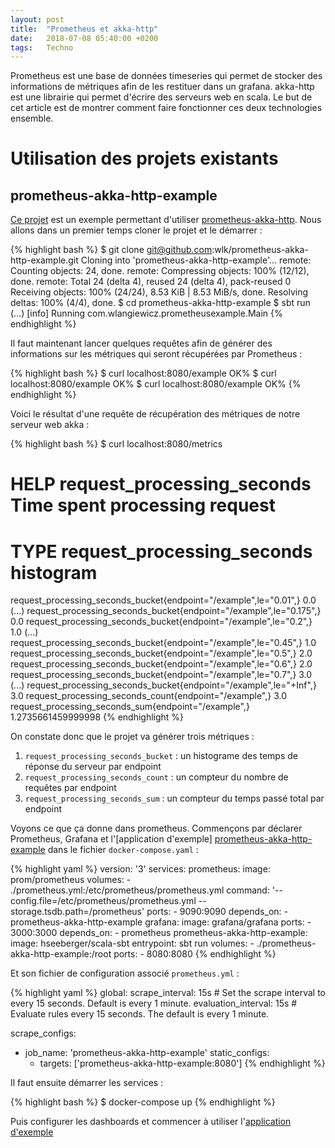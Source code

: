 ```yaml
---
layout: post
title:  "Prometheus et akka-http"
date:   2018-07-08 05:40:00 +0200
tags:   Techno
---
```

Prometheus est une base de données timeseries qui permet de stocker des informations de métriques afin de les restituer
dans un grafana. akka-http est une librairie qui permet d'écrire des serveurs web en scala. Le but de cet article est de
montrer comment faire fonctionner ces deux technologies ensemble.

# Utilisation des projets existants

## prometheus-akka-http-example

[Ce projet][prometheus-akka-http-example] est un exemple permettant d'utiliser [prometheus-akka-http]. Nous allons dans
un premier temps cloner le projet et le démarrer :

{% highlight bash %}
$ git clone git@github.com:wlk/prometheus-akka-http-example.git
Cloning into 'prometheus-akka-http-example'...
remote: Counting objects: 24, done.
remote: Compressing objects: 100% (12/12), done.
remote: Total 24 (delta 4), reused 24 (delta 4), pack-reused 0
Receiving objects: 100% (24/24), 8.53 KiB | 8.53 MiB/s, done.
Resolving deltas: 100% (4/4), done.
$ cd prometheus-akka-http-example
$ sbt run
(...)
[info] Running com.wlangiewicz.prometheusexample.Main
{% endhighlight %}

Il faut maintenant lancer quelques requêtes afin de générer des informations sur les métriques qui seront récupérées par
Prometheus :

{% highlight bash %}
$ curl localhost:8080/example
OK%
$ curl localhost:8080/example
OK%
$ curl localhost:8080/example
OK%
{% endhighlight %}

Voici le résultat d'une requête de récupération des métriques de notre serveur web akka :

{% highlight bash %}
$ curl localhost:8080/metrics
# HELP request_processing_seconds Time spent processing request
# TYPE request_processing_seconds histogram
request_processing_seconds_bucket{endpoint="/example",le="0.01",} 0.0
(...)
request_processing_seconds_bucket{endpoint="/example",le="0.175",} 0.0
request_processing_seconds_bucket{endpoint="/example",le="0.2",} 1.0
(...)
request_processing_seconds_bucket{endpoint="/example",le="0.45",} 1.0
request_processing_seconds_bucket{endpoint="/example",le="0.5",} 2.0
request_processing_seconds_bucket{endpoint="/example",le="0.6",} 2.0
request_processing_seconds_bucket{endpoint="/example",le="0.7",} 3.0
(...)
request_processing_seconds_bucket{endpoint="/example",le="+Inf",} 3.0
request_processing_seconds_count{endpoint="/example",} 3.0
request_processing_seconds_sum{endpoint="/example",} 1.2735661459999998
{% endhighlight %}

On constate donc que le projet va générer trois métriques :

 1. `request_processing_seconds_bucket` : un histograme des temps de réponse du serveur par endpoint
 2. `request_processing_seconds_count` : un compteur du nombre de requêtes par endpoint
 3. `request_processing_seconds_sum` : un compteur du temps passé total par endpoint

Voyons ce que ça donne dans prometheus. Commençons par déclarer Prometheus, Grafana et l'[application d'exemple]
[prometheus-akka-http-example] dans le fichier `docker-compose.yaml` :

{% highlight yaml %}
version: '3'
services:
  prometheus:
    image: prom/prometheus
    volumes:
     - ./prometheus.yml:/etc/prometheus/prometheus.yml
    command: '--config.file=/etc/prometheus/prometheus.yml --storage.tsdb.path=/prometheus'
    ports:
     - 9090:9090
    depends_on:
     - prometheus-akka-http-example
  grafana:
    image: grafana/grafana
    ports:
     - 3000:3000
    depends_on:
     - prometheus
  prometheus-akka-http-example:
    image: hseeberger/scala-sbt
    entrypoint: sbt run
    volumes:
     - ./prometheus-akka-http-example:/root
    ports:
     - 8080:8080
{% endhighlight %}

Et son fichier de configuration associé `prometheus.yml` :

{% highlight yaml %}
global:
  scrape_interval:     15s # Set the scrape interval to every 15 seconds. Default is every 1 minute.
  evaluation_interval: 15s # Evaluate rules every 15 seconds. The default is every 1 minute.

scrape_configs:
  - job_name: 'prometheus-akka-http-example'
    static_configs:
      - targets: ['prometheus-akka-http-example:8080']
{% endhighlight %}

Il faut ensuite démarrer les services :

{% highlight bash %}
$ docker-compose up
{% endhighlight %}

Puis configurer les dashboards et commencer à utiliser l'[application d'exemple][prometheus-akka-http-example]

[prometheus-akka-http-example]: https://github.com/wlk/prometheus-akka-http-example
[prometheus-akka-http]: https://github.com/lonelyplanet/prometheus-akka-http